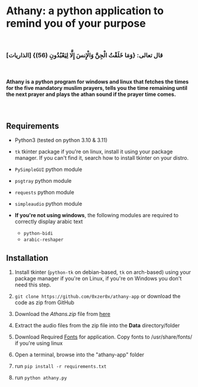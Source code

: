 # Athany: a python application to remind you of your purpose

<br>

### قال تعالى: {وَمَا خَلَقْتُ الْجِنَّ وَالْإِنسَ إِلَّا لِيَعْبُدُونِ (56)} \[الذاريات]

<br>
 
#### Athany is a python program for windows and linux that fetches the times for the five mandatory muslim prayers, tells you the time remaining until the next prayer and plays the athan sound if the prayer time comes.
 
<br>
 
## Requirements
 
- Python3 (tested on python 3.10 & 3.11)

- `tk` tkinter package if you're on linux, install it using your package manager. If you can't find it, search how to install tkinter on your distro.

- `PySimpleGUI` python module

- `psgtray` python module

- `requests` python module

- `simpleaudio` python module

- **If you're not using windows**, the following modules are required to correctly display arabic text
  - `python-bidi`
  - `arabic-reshaper`

## Installation

1. Install tkinter (`python-tk` on debian-based, `tk` on arch-based) using your package manager if you're on Linux, if you're on Windows you don't need this step.

2. `git clone https://github.com/0xzer0x/athany-app` or download the code as zip from GitHub

3. Download the _Athans.zip_ file from [here](https://drive.google.com/file/d/1AKKsRSePFuPBuzRieIB8hZjAZ7ywzimc/view?usp=sharing)

4. Extract the audio files from the zip file into the **Data** directory/folder

5. Download Required [Fonts](https://drive.google.com/file/d/1rTb6EHN6WFZjVJLiFJN3YbMqsdAqZtnf/view?usp=sharing) for application. Copy fonts to /usr/share/fonts/ if you're using linux

6. Open a terminal, browse into the "athany-app" folder

7. run `pip install -r requirements.txt`

8. run `python athany.py`
